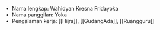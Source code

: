 - Nama lengkap: Wahidyan Kresna Fridayoka
- Nama panggilan: Yoka
- Pengalaman kerja: [[Hijra]], [[GudangAda]], [[Ruangguru]]
